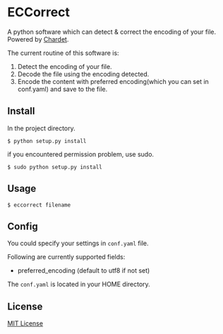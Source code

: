 # ECCorrect
A python software which can detect &amp; correct the encoding of your file. Powered  by [Chardet](https://github.com/chardet/chardet).

The current routine of this software is:

1. Detect the encoding of your file.
2. Decode the file using the encoding detected.
3. Encode the content with preferred encoding(which you can set in conf.yaml) and save to the file.


## Install



In the project directory.

	$ python setup.py install
	
if you encountered permission problem, use sudo.

	$ sudo python setup.py install

## Usage

	$ eccorrect filename
	
## Config

You could specify your settings in `conf.yaml` file.

Following are currently supported fields:

* preferred_encoding (default to utf8 if not set)

The `conf.yaml` is located in your HOME directory.	
## License
[MIT License](https://github.com/LathamZ/ECCorrect/blob/master/LICENSE)

